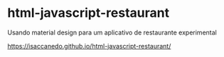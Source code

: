 # html-javascript-restaurant
Usando material design para um aplicativo de restaurante experimental

https://isaccanedo.github.io/html-javascript-restaurant/
